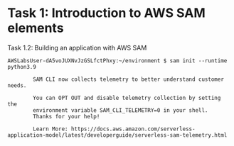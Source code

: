 

# Task 1: Introduction to AWS SAM elements

Task 1.2: Building an application with AWS SAM

```
AWSLabsUser-dA5voJUXNvJzGSLfctPhxy:~/environment $ sam init --runtime python3.9

        SAM CLI now collects telemetry to better understand customer needs.

        You can OPT OUT and disable telemetry collection by setting the
        environment variable SAM_CLI_TELEMETRY=0 in your shell.
        Thanks for your help!

        Learn More: https://docs.aws.amazon.com/serverless-application-model/latest/developerguide/serverless-sam-telemetry.html

```
